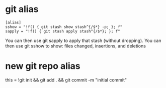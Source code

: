 git alias
=========

```
[alias]
sshow = "!f() { git stash show stash^{/$*} -p; }; f"
sapply = "!f() { git stash apply stash^{/$*}; }; f"
```



You can then use git sapply <regex> to apply that stash (without dropping).
You can then use git sshow <regex> to show: files changed, insertions, and deletions

# new git repo alias

this = !git init && git add . && git commit -m \"initial commit\"